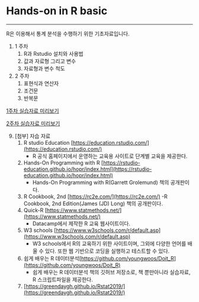 # Hands-on in R basic
---

R은 이용해서 통계 분석을 수행하기 위한 기초자료입니다.

1. 1 주차
   1) R과 Rstudio 설치와 사용법
   2) 값과 자료형 그리고 변수
   3) 자료형과 변수 척도
2. 2 주차
   1) 표현식과 연산자
   2) 조건문
   3) 반복문

[1주차 실습자료 미리보기](https://htmlpreview.github.io/?https://github.com/sung-hyo/Hands-on-in-Rbasic/blob/main/1%EC%A3%BC%EC%B0%A8%20R%20%EA%B5%90%EC%9C%A1(%EA%B8%B0%EC%B4%88).html)

[2주차 실습자료 미리보기](https://htmlpreview.github.io/?https://github.com/sung-hyo/Hands-on-in-Rbasic/blob/main/2%EC%A3%BC%EC%B0%A8%20R%20%EA%B5%90%EC%9C%A1(%EA%B8%B0%EC%B4%88)_%EC%88%98%EC%A0%95.html)

9. [첨부] 자습 자료
   1) R studio Education [https://education.rstudio.com/](https://education.rstudio.com/)
      - R 공식 홈페이지에서 운영하는 교육용 사이트로 단계별 교육을 제공한다.  
   2) Hands-On Programming with R [https://rstudio-education.github.io/hopr/index.html](https://rstudio-education.github.io/hopr/index.html)
      - Hands-On Programming with R(Garrett Grolemund) 책의 공개판이다.
   3) R Cookbook, 2nd [https://rc2e.com/](https://rc2e.com/)
      -R Cookbook, 2nd Edition(James (JD) Long) 책의 공개판이다. 
   4) Quick-R [https://www.statmethods.net/](https://www.statmethods.net/)
      - Datacamp에서 제작한 R 교육 웹사이트이다. 
   5) W3 schools [https://www.w3schools.com/r/default.asp](https://www.w3schools.com/r/default.asp)
       - W3 schools에서 R의 교육하기 위한 사이트이며, 그외에 다양한 언어를 배울 수 있다. 또한 웹 기반으로 코딩을 실행하고 테스트할 수 있다. 
   6) 쉽게 배우는 R 데이터분석[https://github.com/youngwoos/Doit_R](https://github.com/youngwoos/Doit_R)
       - 쉽게 배우는 R 데이터분석 책의 깃허브 저장소로, 책 뿐만아니라 실습자료, R 스크립트파일을 제공한다.
   7) [https://greendaygh.github.io/Rstat2019/](https://greendaygh.github.io/Rstat2019/)

